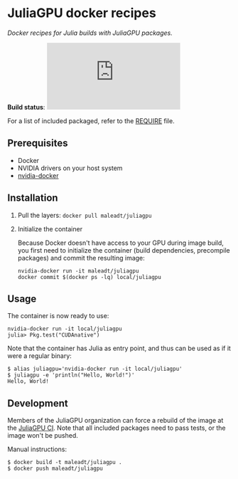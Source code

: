 JuliaGPU docker recipes
=======================

*Docker recipes for Julia builds with JuliaGPU packages.*

**Build status**: [![][buildbot-img]][buildbot-url]

[buildbot-img]: http://ci.maleadt.net/shields/build.php?builder=Docker&branch=latest
[buildbot-url]: http://ci.maleadt.net/shields/url.php?builder=Docker&branch=latest

For a list of included packaged, refer to the [REQUIRE](REQUIRE) file.


Prerequisites
-------------

* Docker
* NVIDIA drivers on your host system
* [nvidia-docker](https://github.com/NVIDIA/nvidia-docker)


Installation
------------

1. Pull the layers: `docker pull maleadt/juliagpu`

2. Initialize the container

    Because Docker doesn't have access to your GPU during image build, you first need to
    initialize the container (build dependencies, precompile packages) and commit the
    resulting image:

    ```
    nvidia-docker run -it maleadt/juliagpu
    docker commit $(docker ps -lq) local/juliagpu
    ```


Usage
-----

The container is now ready to use:

```
nvidia-docker run -it local/juliagpu
julia> Pkg.test("CUDAnative")
```

Note that the container has Julia as entry point, and thus can be used as if it were a
regular binary:

```
$ alias juliagpu='nvidia-docker run -it local/juliagpu'
$ juliagpu -e 'println("Hello, World!")'
Hello, World!
```


Development
-----------

Members of the JuliaGPU organization can force a rebuild of the image at the [JuliaGPU
CI](http://ci.maleadt.net:8010/#/builders?tags=%2BDocker). Note that all included packages
need to pass tests, or the image won't be pushed.

Manual instructions:

```
$ docker build -t maleadt/juliagpu .
$ docker push maleadt/juliagpu
```

